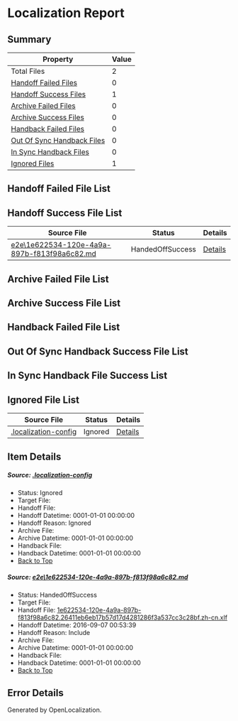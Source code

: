 # <a name='report-top'></a> Localization Report

## Summary
 Property | Value 
 -------- | ----- 
 Total Files | 2
[ Handoff Failed Files ](#handoff-failed-list)| 0
[ Handoff Success Files ](#handoff-success-list)| 1
[ Archive Failed Files ](#archive-failed-list)| 0
[ Archive Success Files ](#archive-success-list)| 0
[ Handback Failed Files ](#handback-failed-list)| 0
[ Out Of Sync Handback Files ](#outofsync-handback-success-list)| 0
[ In Sync Handback Files ](#insync-handback-success-list)| 0
[ Ignored Files ](#ignored-list)| 1

## <a name='handoff-failed-list'></a> Handoff Failed File List

## <a name='handoff-success-list'></a> Handoff Success File List
 Source File | Status | Details 
 ----------- | ------ | ------- 
 [e2e\1e622534-120e-4a9a-897b-f813f98a6c82.md](https://github.com/OpenLocalizationTestOrg/ol-test0/blob/80161ef66c730331852f4981f87b24efcacc0c72/e2e/1e622534-120e-4a9a-897b-f813f98a6c82.md) | HandedOffSuccess | [Details](#7123fd91185970a0d1c0f33658026b38123e63a91)

## <a name='archive-failed-list'></a> Archive Failed File List

## <a name='archive-success-list'></a> Archive Success File List

## <a name='handback-failed-list'></a> Handback Failed File List

## <a name='outofsync-handback-success-list'></a> Out Of Sync Handback Success File List

## <a name='insync-handback-success-list'></a> In Sync Handback File Success List

## <a name='ignored-list'></a> Ignored File List
 Source File | Status | Details 
 ----------- | ------ | ------- 
 [.localization-config](https://github.com/OpenLocalizationTestOrg/ol-test0/blob/80161ef66c730331852f4981f87b24efcacc0c72/.localization-config) | Ignored | [Details](#3d4f252ac210baf56311d7e97dcc2db10974dbd20)

## Item Details
##### <a name='3d4f252ac210baf56311d7e97dcc2db10974dbd20'></a> Source: [.localization-config](https://github.com/OpenLocalizationTestOrg/ol-test0/blob/80161ef66c730331852f4981f87b24efcacc0c72/.localization-config)
* Status: Ignored
* Target File: 
* Handoff File: 
* Handoff Datetime: 0001-01-01 00:00:00
* Handoff Reason: Ignored
* Archive File: 
* Archive Datetime: 0001-01-01 00:00:00
* Handback File: 
* Handback Datetime: 0001-01-01 00:00:00
* [Back to Top](#report-top)

##### <a name='7123fd91185970a0d1c0f33658026b38123e63a91'></a> Source: [e2e\1e622534-120e-4a9a-897b-f813f98a6c82.md](https://github.com/OpenLocalizationTestOrg/ol-test0/blob/80161ef66c730331852f4981f87b24efcacc0c72/e2e/1e622534-120e-4a9a-897b-f813f98a6c82.md)
* Status: HandedOffSuccess
* Target File: 
* Handoff File: [1e622534-120e-4a9a-897b-f813f98a6c82.26411eb6eb17b57d17d4281286f3a537cc3c28bf.zh-cn.xlf](https://github.com/OpenLocalizationTestOrg/ol-test0-handoff/blob/09299a5a5c903947fe358d78f8d16a852ed00ec2/ol-handoff/OpenLocalizationTestOrg/ol-test0-zhcn/ci/ht/1e622534-120e-4a9a-897b-f813f98a6c82.26411eb6eb17b57d17d4281286f3a537cc3c28bf.zh-cn.xlf)
* Handoff Datetime: 2016-09-07 00:53:39
* Handoff Reason: Include
* Archive File: 
* Archive Datetime: 0001-01-01 00:00:00
* Handback File: 
* Handback Datetime: 0001-01-01 00:00:00
* [Back to Top](#report-top)


## Error Details

Generated by OpenLocalization.
